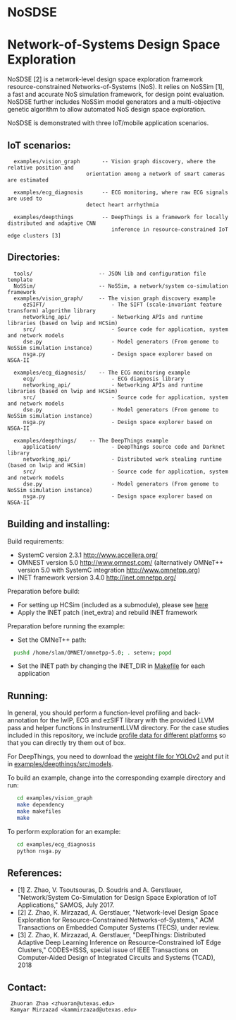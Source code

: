 # NoSDSE
Network-of-Systems Design Space Exploration
============================

NoSDSE [2] is a network-level design space exploration framework resource-constrained 
Networks-of-Systems (NoS). It relies on NoSSim [1], a fast and accurate NoS simulation 
framework, for design point evaluation. NoSDSE further includes NoSSim model generators 
and a multi-objective genetic algorithm to allow automated NoS design space exploration. 

NoSDSE is demonstrated with three IoT/mobile application scenarios. 

IoT scenarios:
------------------
```
  examples/vision_graph       -- Vision graph discovery, where the relative position and 
		                 orientation among a network of smart cameras are estimated
		      
  examples/ecg_diagnosis      -- ECG monitoring, where raw ECG signals are used to 
		                 detect heart arrhythmia

  examples/deepthings         -- DeepThings is a framework for locally distributed and adaptive CNN 
                                 inference in resource-constrained IoT edge clusters [3]
```

Directories:
------------
```
  tools/                     -- JSON lib and configuration file template
  NoSSim/                    -- NoSSim, a network/system co-simulation framework
  examples/vision_graph/     -- The vision graph discovery example
     ezSIFT/                     - The SIFT (scale-invariant feature transform) algorithm library
     networking_api/             - Networking APIs and runtime libraries (based on lwip and HCSim) 
     src/                        - Source code for application, system and network models
     dse.py                      - Model generators (From genome to NoSSim simulation instance)
     nsga.py                     - Design space explorer based on NSGA-II

  examples/ecg_diagnosis/    -- The ECG monitoring example
     ecg/     	                 - ECG diagnosis library
     networking_api/             - Networking APIs and runtime libraries (based on lwip and HCSim) 
     src/                        - Source code for application, system and network models
     dse.py                      - Model generators (From genome to NoSSim simulation instance)
     nsga.py                     - Design space explorer based on NSGA-II

  examples/deepthings/    -- The DeepThings example
     application/     	         - DeepThings source code and Darknet library
     networking_api/             - Distributed work stealing runtime (based on lwip and HCSim) 
     src/                        - Source code for application, system and network models
     dse.py                      - Model generators (From genome to NoSSim simulation instance)
     nsga.py                     - Design space explorer based on NSGA-II
```

Building and installing:
------------------------
Build requirements:
  - SystemC version 2.3.1 http://www.accellera.org/
  - OMNEST version 5.0  http://www.omnest.com/
    (alternatively OMNeT++ version 5.0 with SystemC integration http://www.omnetpp.org)
  - INET framework version 3.4.0 http://inet.omnetpp.org/

Preparation before build:
  - For setting up HCSim (included as a submodule), please see [here](https://github.com/SLAM-Lab/HCSim)
  - Apply the INET patch (inet_extra) and rebuild INET framework

Preparation before running the example:
  - Set the OMNeT++ path:
```bash
  pushd /home/slam/OMNET/omnetpp-5.0; . setenv; popd
```
  - Set the INET path by changing the INET_DIR in [Makefile](https://github.com/SLAM-Lab/NoSSim/blob/master/examples/ecg_diagnosis/Makefile) for each application


Running:
--------
In general, you should perform a function-level profiling and back-annotation 
for the lwIP, ECG and ezSIFT library with the provided LLVM pass and 
helper functions in InstrumentLLVM directory. For the case studies included in 
this repository, we include [profile data for different platforms](https://github.com/SLAM-Lab/NoSSim/tree/master/examples/ecg_diagnosis/src/profile) so that you can directly try them out of box. 

For DeepThings, you need to download the [weight file for YOLOv2](https://pjreddie.com/media/files/yolo.weights) and put it in [examples/deepthings/src/models](https://github.com/zoranzhao/NoSDSE/tree/master/examples/deepthings/src/models).

To build an example, change into the corresponding example
directory and run:
```bash
   cd examples/vision_graph
   make dependency
   make makefiles
   make
```
To perform exploration for an example:
```bash
   cd examples/ecg_diagnosis
   python nsga.py
```


References:
-----------
- [1] Z. Zhao, V. Tsoutsouras, D. Soudris and A. Gerstlauer, "Network/System 
    Co-Simulation for Design Space Exploration of IoT Applications," SAMOS, July 2017.
- [2] Z. Zhao, K. Mirzazad, A. Gerstlauer, "Network-level Design Space Exploration for
    Resource-Constrained Networks-of-Systems," ACM Transactions on Embedded
    Computer Systems (TECS), under review.
- [3] Z. Zhao, K. Mirzazad, A. Gerstlauer, "DeepThings: Distributed Adaptive Deep 
    Learning Inference on Resource-Constrained IoT Edge Clusters," CODES+ISSS, special 
    issue of IEEE Transactions on Computer-Aided Design of Integrated Circuits and 
    Systems (TCAD), 2018


Contact: 
--------
     Zhuoran Zhao <zhuoran@utexas.edu>
     Kamyar Mirzazad <kammirzazad@utexas.edu> 

